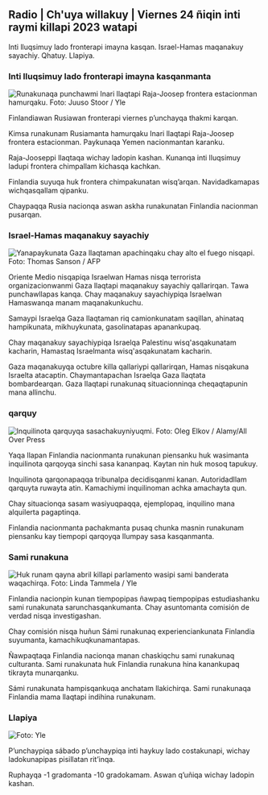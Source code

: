 ## Radio \| Ch'uya willakuy \| Viernes 24 ñiqin inti raymi killapi 2023 watapi

Inti lluqsimuy lado fronterapi imayna kasqan. Israel-Hamas maqanakuy sayachiy. Qhatuy. Llapiya.

### Inti lluqsimuy lado fronterapi imayna kasqanmanta

![Runakunaqa punchawmi Inari llaqtapi Raja-Joosep frontera estacionman hamurqaku. Foto: Juuso Stoor / Yle](https://qu.willakuykunapi.q_auto:eco/f_auto/fl_perdida/v1700827102/39-120618465608fd4818b7)

Finlandiawan Rusiawan fronterapi viernes p’unchayqa thakmi karqan.

Kimsa runakunam Rusiamanta hamurqaku Inari llaqtapi Raja-Joosep frontera estacionman. Paykunaqa Yemen nacionmantan karanku.

Raja-Jooseppi llaqtaqa wichay ladopin kashan. Kunanqa inti lluqsimuy ladupi frontera chimpallam kichasqa kachkan.

Finlandia suyuqa huk frontera chimpakunatan wisq’arqan. Navidadkamapas wichqasqallam qipanku.

Chaypaqqa Rusia nacionqa aswan askha runakunatan Finlandia nacionman pusarqan.

### Israel-Hamas maqanakuy sayachiy

![Yanapaykunata Gaza llaqtaman apachinqaku chay alto el fuego nisqapi. Foto: Thomas Sanson / AFP](https://qu.q_auto:eco/f_auto/fl_perdida/v1700822253/39-120580865603d3467a7a)

Oriente Medio nisqapiqa Israelwan Hamas nisqa terrorista organizacionwanmi Gaza llaqtapi maqanakuy sayachiy qallarirqan. Tawa punchawllapas kanqa. Chay maqanakuy sayachiypiqa Israelwan Hamaswanqa manam maqanakunkuchu.

Samaypi Israelqa Gaza llaqtaman riq camionkunatam saqillan, ahinataq hampikunata, mikhuykunata, gasolinatapas apanankupaq.

Chay maqanakuy sayachiypiqa Israelqa Palestinu wisq'asqakunatam kacharin, Hamastaq Israelmanta wisq'asqakunatam kacharin.

Gaza maqanakuyqa octubre killa qallariypi qallarirqan, Hamas nisqakuna Israelta atacaptin. Chaymantapachan Israelqa Gaza llaqtata bombardearqan. Gaza llaqtapi runakunaq situacionninqa cheqaqtapunin mana allinchu.

### qarquy

![Inquilinota qarquyqa sasachakuyniyuqmi. Foto: Oleg Elkov / Alamy/All Over Press](https://qu.wiqakuykuna.cdn.yle.fi/imagen/upload/c_crop,h_3182,w_5657,x_121,y_740/ar_1.77777777777777777,c_llenado,g_uyas,h_675,w_1200/dpr_1.0/q_auto:eco/f_auto/fl_perdida/v1698135288/39-115380264d2449083906)

Yaqa llapan Finlandia nacionmanta runakunan piensanku huk wasimanta inquilinota qarqoyqa sinchi sasa kananpaq. Kaytan nin huk mosoq tapukuy.

Inquilinota qarqonapaqqa tribunalpa decidisqanmi kanan. Autoridadllam qarquyta ruwayta atin. Kamachiymi inquilinoman achka amachayta qun.

Chay situacionqa sasam wasiyuqpaqqa, ejemplopaq, inquilino mana alquilerta pagaptinqa.

Finlandia nacionmanta pachakmanta pusaq chunka masnin runakunam piensanku kay tiempopi qarqoyqa llumpay sasa kasqanmanta.

### Sami runakuna

![Huk runam qayna abril killapi parlamento wasipi sami banderata waqachirqa. Foto: Linda Tammela / Yle](https://qu.willakuykunapi.q_auto:eco/f_auto/fl_perdida/v1693572536/39-10986686437da2797694)

Finlandia nacionpin kunan tiempopipas ñawpaq tiempopipas estudiashanku sami runakunata sarunchasqankumanta. Chay asuntomanta comisión de verdad nisqa investigashan.

Chay comisión nisqa huñun Sámi runakunaq experienciankunata Finlandia suyumanta, kamachikuqkunamantapas.

Ñawpaqtaqa Finlandia nacionqa manan chaskiqchu sami runakunaq culturanta. Sami runakunata huk Finlandia runakuna hina kanankupaq tikrayta munarqanku.

Sámi runakunata hampisqankuqa anchatam llakichirqa. Sami runakunaqa Finlandia mama llaqtapi indihina runakunam.

### Llapiya

![ Foto: Yle](https://qu.images.cdn.yle.fi/imagen/upload/c_crop,h_1080,w_1919,x_0,y_0/ar_1.77777777777777777,c_llenado,g_uyas,h_675,w_1200/dpr_1.0/q_auto:eco/f_auto/fl_perdida/v1700835658/39-12063856560b12785459)

P’unchaypiqa sábado p’unchaypiqa inti haykuy lado costakunapi, wichay ladokunapipas pisillatan rit’inqa.

Ruphayqa -1 gradomanta -10 gradokamam. Aswan q’uñiqa wichay ladopin kashan.